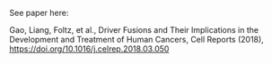 See paper here:

Gao, Liang, Foltz, et al., Driver Fusions and Their Implications in the Development and Treatment of Human Cancers, Cell Reports (2018), https://doi.org/10.1016/j.celrep.2018.03.050
